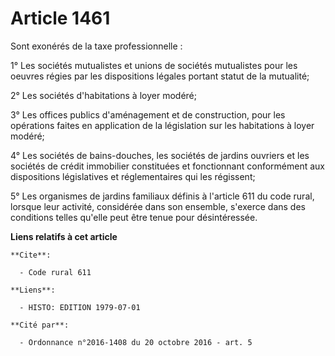 # Article 1461

Sont exonérés de la taxe professionnelle :

1° Les sociétés mutualistes et unions de sociétés mutualistes pour les oeuvres régies par les dispositions légales portant
statut de la mutualité;

2° Les sociétés d'habitations à loyer modéré;

3° Les offices publics d'aménagement et de construction, pour les opérations faites en application de la législation sur les
habitations à loyer modéré;

4° Les sociétés de bains-douches, les sociétés de jardins ouvriers et les sociétés de crédit immobilier constituées et
fonctionnant conformément aux dispositions législatives et réglementaires qui les régissent;

5° Les organismes de jardins familiaux définis à l'article 611 du code rural, lorsque leur activité, considérée dans son
ensemble, s'exerce dans des conditions telles qu'elle peut être tenue pour désintéressée.

**Liens relatifs à cet article**

	**Cite**:

	  - Code rural 611

	**Liens**:

	  - HISTO: EDITION 1979-07-01

	**Cité par**:

	  - Ordonnance n°2016-1408 du 20 octobre 2016 - art. 5
